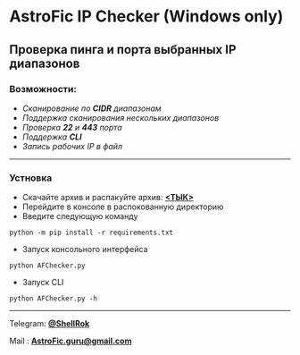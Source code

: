 # AstroFic IP Checker (Windows only)
## Проверка пинга и порта выбранных IP диапазонов
### Возможности:
- *Сканирование по **CIDR** диапазонам*
- *Поддержка сканирования нескольких диапазонов*
- *Проверка **22** и **443** порта*
- *Поддержка **CLI***
- *Запись рабочих IP в файл*
____
### Устновка
- Скачайте архив и распакуйте архив: [**<ТЫК>**](https://github.com/Lunatik-cyber/AstroFic-IP-Checker/archive/refs/heads/main.zip)
- Перейдите в консоле в распокованную директорию
- Введите следующую команду
```
python -m pip install -r requirements.txt
```
- Запуск консольного интерфейса
```
python AFChecker.py
```
- Запуск CLI
```
python AFChecker.py -h
```
____
Telegram: [**@ShellRok**](https://t.me/ShellRok)  

Mail    : **AstroFic.guru@gmail.com**
